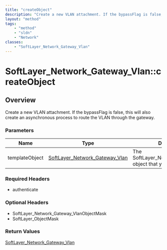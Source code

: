 ```yaml
---
title: "createObject"
description: "Create a new VLAN attachment. If the bypassFlag is false, this will also create an asynchronous process to route the VLA... "
layout: "method"
tags:
    - "method"
    - "sldn"
    - "Network"
classes:
    - "SoftLayer_Network_Gateway_Vlan"
---
```

# SoftLayer_Network_Gateway_Vlan::createObject
## Overview 
Create a new VLAN attachment. If the bypassFlag is false, this will also create an asynchronous process to route the VLAN through the gateway. 

### Parameters 
|Name | Type | Description |
| --- | --- | --- |
|templateObject| <a href='/reference/datatypes/SoftLayer_Network_Gateway_Vlan'>SoftLayer_Network_Gateway_Vlan </a>| The SoftLayer_Network_Gateway_Vlan object that you wish to create.|


### Required Headers
* authenticate

### Optional Headers
* SoftLayer_Network_Gateway_VlanObjectMask
* SoftLayer_ObjectMask

### Return Values
<a href='/reference/datatypes/SoftLayer_Network_Gateway_Vlan'>SoftLayer_Network_Gateway_Vlan </a>
